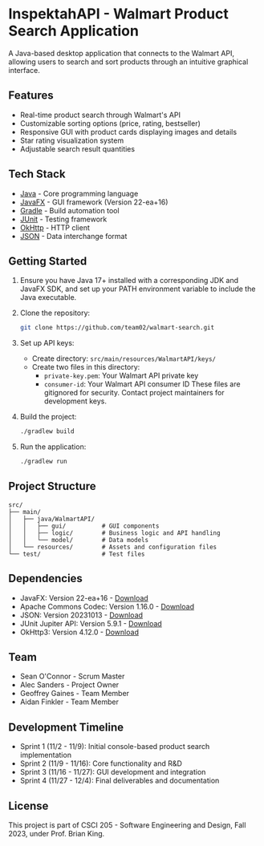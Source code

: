 # InspektahAPI - Walmart Product Search Application

A Java-based desktop application that connects to the Walmart API, allowing users to search and sort products through an intuitive graphical interface.

## Features

- Real-time product search through Walmart's API
- Customizable sorting options (price, rating, bestseller)
- Responsive GUI with product cards displaying images and details
- Star rating visualization system
- Adjustable search result quantities

## Tech Stack

- [Java](https://www.java.com/) - Core programming language
- [JavaFX](https://openjfx.io/) - GUI framework (Version 22-ea+16)
- [Gradle](https://gradle.org/) - Build automation tool
- [JUnit](https://junit.org/) - Testing framework
- [OkHttp](https://square.github.io/okhttp/) - HTTP client
- [JSON](https://www.json.org/) - Data interchange format

## Getting Started

1. Ensure you have Java 17+ installed with a corresponding JDK and JavaFX SDK, and set up your PATH environment variable to include the Java executable.

2. Clone the repository:
   ```bash
   git clone https://github.com/team02/walmart-search.git
   ```

3. Set up API keys:
   - Create directory: `src/main/resources/WalmartAPI/keys/`
   - Create two files in this directory:
     - `private-key.pem`: Your Walmart API private key
     - `consumer-id`: Your Walmart API consumer ID
   These files are gitignored for security. Contact project maintainers for development keys.

4. Build the project:
   ```bash
   ./gradlew build
   ```

5. Run the application:
   ```bash
   ./gradlew run
   ```

## Project Structure

```
src/
├── main/
│   ├── java/WalmartAPI/
│   │   ├── gui/          # GUI components
│   │   ├── logic/        # Business logic and API handling
│   │   └── model/        # Data models
│   └── resources/        # Assets and configuration files
└── test/                 # Test files
```

## Dependencies

- JavaFX: Version 22-ea+16 - [Download](https://mvnrepository.com/artifact/org.openjfx/javafx)
- Apache Commons Codec: Version 1.16.0 - [Download](https://mvnrepository.com/artifact/commons-codec/commons-codec)
- JSON: Version 20231013 - [Download](https://mvnrepository.com/artifact/org.json/json)
- JUnit Jupiter API: Version 5.9.1 - [Download](https://mvnrepository.com/artifact/org.junit.jupiter/junit-jupiter-api)
- OkHttp3: Version 4.12.0 - [Download](https://mvnrepository.com/artifact/com.squareup.okhttp3/okhttp)

## Team

- Sean O'Connor - Scrum Master
- Alec Sanders - Project Owner
- Geoffrey Gaines - Team Member
- Aidan Finkler - Team Member

## Development Timeline

- Sprint 1 (11/2 - 11/9): Initial console-based product search implementation
- Sprint 2 (11/9 - 11/16): Core functionality and R&D
- Sprint 3 (11/16 - 11/27): GUI development and integration
- Sprint 4 (11/27 - 12/4): Final deliverables and documentation

## License

This project is part of CSCI 205 - Software Engineering and Design, Fall 2023, under Prof. Brian King.